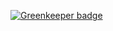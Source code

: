 

[![Greenkeeper badge](https://badges.greenkeeper.io/actano/karma-selenium-launcher.svg)](https://greenkeeper.io/)